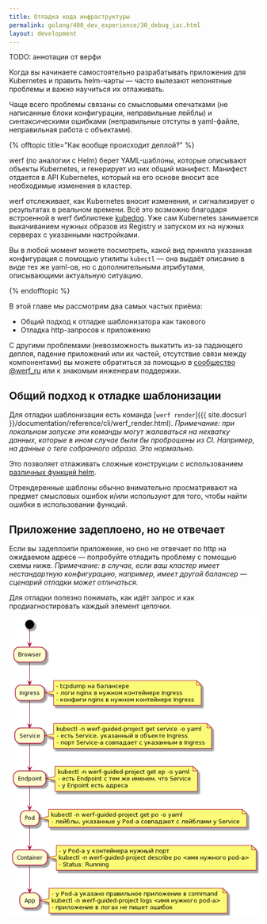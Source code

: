 ```yaml
---
title: Отладка кода инфраструктуры
permalink: golang/400_dev_experience/30_debug_iac.html
layout: development
---
```


TODO: аннотации от верфи

Когда вы начинаете самостоятельно разрабатывать приложения для Kubernetes и править helm-чарты — часто вылезают непонятные проблемы и важно научиться их отлаживать.

Чаще всего проблемы связаны со смысловыми опечатками (не написанные блоки конфигурации, неправильные лейблы) и синтаксическими ошибками (неправильные отступы в yaml-файле, неправильная работа с объектами).

{% offtopic title="Как вообще происходит деплой?" %}

werf (по аналогии с Helm) берет YAML-шаблоны, которые описывают объекты Kubernetes, и генерирует из них общий манифест. Манифест отдается в API Kubernetes, который на его основе вносит все необходимые изменения в кластер.

werf отслеживает, как Kubernetes вносит изменения, и сигнализирует о результатах в реальном времени. Всё это возможно благодаря встроенной в werf библиотеке [kubedog](https://github.com/werf/kubedog). Уже сам Kubernetes занимается выкачиванием нужных образов из Registry и запуском их на нужных серверах с указанными настройками.

Вы в любой момент можете посмотреть, какой вид приняла указанная конфигурация с помощью утилиты `kubectl` — она выдаёт описание в виде тех же yaml-ов, но с дополнительными атрибутами, описывающими актуальную ситуацию. 

{% endofftopic %}

В этой главе мы рассмотрим два самых частых приёма:

- Общий подход к отладке шаблонизатора как такового
- Отладка http-запросов к приложению

С другими проблемами (невозможность выкатить из-за падающего деплоя, падение приложений или их частей, отсутствие связи между компонентами) вы можете обратиться за помощью в [сообщество @werf_ru](https://t.me/werf_ru) или к знакомым инженерам поддержки.

## Общий подход к отладке шаблонизации

Для отладки шаблонизации есть команда [`werf render`]({{ site.docsurl }}/documentation/reference/cli/werf_render.html). _Примечание: при локальном запуске эти команды могут жаловаться на нехватку данных, которые в ином случае были бы проброшены из CI. Например, на данные о теге собранного образа. Это нормально._

Это позволяет отлаживать сложные конструкции с использованием [различных функций helm](https://helm.sh/docs/chart_template_guide/function_list/).

Отрендеренные шаблоны обычно внимательно просматривают на предмет смысловых ошибок и/или используют для того, чтобы найти ошибки в использовании функций.

## Приложение задеплоено, но не отвечает

Если вы задеплоили приложение, но оно не отвечает по http на ожидаемом адресе — попробуйте отладить проблему с помощью схемы ниже. _Примечание: в случае, если ваш кластер имеет нестандартную конфигурацию, например, имеет другой балансер — сценарий отладки может отличаться._

Для отладки полезно понимать, как идёт запрос и как продиагностировать каждый элемент цепочки.

![](/images/template/200_20_debug_http.png)


